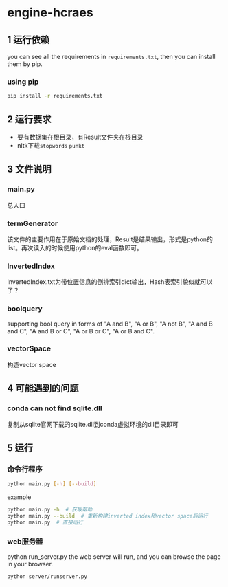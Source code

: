 # engine-hcraes
## 1 运行依赖
you can see all the requirements in `requirements.txt`, then you can install them by pip.
### using pip
```bash
pip install -r requirements.txt
```

## 2 运行要求

* 要有数据集在根目录，有Result文件夹在根目录
* nltk下载`stopwords` `punkt`

## 3 文件说明
### main.py

总入口

### termGenerator

该文件的主要作用在于原始文档的处理，Result是结果输出，形式是python的list。再次读入的时候使用python的eval函数即可。

### InvertedIndex

InvertedIndex.txt为带位置信息的倒排索引dict输出，Hash表索引貌似就可以了？

### boolquery
supporting bool query in forms of "A and B", "A or B", "A not B", "A and B and C", "A and B or C", "A or B or C", "A or B and C".

### vectorSpace
构造vector space

## 4 可能遇到的问题
### conda can not find sqlite.dll
复制从sqlite官网下载的sqlite.dll到conda虚拟环境的dll目录即可

## 5 运行
### 命令行程序
```bash
python main.py [-h] [--build]
```
example
```bash
python main.py -h  # 获取帮助
python main.py --build  # 重新构建inverted index和vector space后运行
python main.py  # 直接运行
```

### web服务器
python run_server.py
the web server will run, and you can browse the page in your browser.

```bash
python server/runserver.py
```